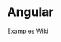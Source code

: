 # Angular
[Examples](https://github.com/RBTechnologies/Angular/tree/master/Examples) 
[Wiki](https://github.com/RBTechnologies/Angular/wiki)

